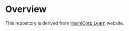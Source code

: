 # Overview

This repository is derived from [HashiCorp Learn](https://github.com/hashicorp/learn-consul-vms)
website.